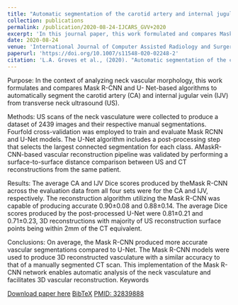 ```yaml
---
title: "Automatic segmentation of the carotid artery and internal jugular vein from 2D ultrasound images for 3D vascular reconstruction"
collection: publications
permalink: /publication/2020-08-24-IJCARS_GVV+2020
excerpt: 'In this journal paper, this work formulated and compares Mask R-CNN and U-Net-based algorithms to automatically segment the carotid artery (CA) and internal jugular vein (IJV) from transverse neck ultrasound (US), in the context of analyzing neck vascular morphology. This work was initially presented at IPCAI-2020.'
date: 2020-08-24
venue: 'International Journal of Computer Assisted Radiology and Surgery'
paperurl: 'https://doi.org/10.1007/s11548-020-02248-2'
citation: 'L.A. Groves et al., (2020). "Automatic segmentation of the carotid artery and internal jugular vein from 2D ultrasound images for 3D vascular reconstruction"; in <i>International Journal of Computer Assisted Radiology and Surgery</i>, (), pp.'
---
```


Purpose: In the context of analyzing neck vascular morphology, this work formulates and compares Mask R-CNN and U- Net-based algorithms to automatically segment the carotid artery (CA) and internal jugular vein (IJV) from transverse neck ultrasound (US). 

Methods: US scans of the neck vasculature were collected to produce a dataset of 2439 images and their respective manual segmentations. Fourfold cross-validation was employed to train and evaluate Mask RCNN and U-Net models. The U-Net algorithm includes a post-processing step that selects the largest connected segmentation for each class. AMaskR-CNN-based vascular reconstruction pipeline was validated by performing a surface-to-surface distance comparison between US and CT reconstructions from the same patient. 

Results: The average CA and IJV Dice scores produced by theMask R-CNN across the evaluation data from all four sets were for the CA and IJV, respectively. The reconstruction algorithm utilizing the Mask R-CNN was capable of producing accurate 0.90±0.08 and 0.88±0.14. The average Dice scores produced by the post-processed U-Net were 0.81±0.21 and 0.71±0.23, 3D reconstructions with majority of US reconstruction surface points being within 2mm of the CT equivalent. 

Conclusions: On average, the Mask R-CNN produced more accurate vascular segmentations compared to U-Net. The Mask R-CNN models were used to produce 3D reconstructed vasculature with a similar accuracy to that of a manually segmented CT scan. This implementation of the Mask R-CNN network enables automatic analysis of the neck vasculature and facilitates 3D vascular reconstruction.
Keywords

[Download paper here](https://doi.org/10.1007/s11548-020-02248-2) [BibTeX](./../files/bibtex/GVV+2020.bib) [PMID: 32839888](https://pubmed.ncbi.nlm.nih.gov/32839888/)